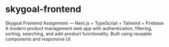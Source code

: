 # skygoal-frontend
Skygoal Frontend Assignment — Next.js + TypeScript + Tailwind + Firebase A modern product management web app with authentication, filtering, sorting, searching, and add-product functionality. Built using reusable components and responsive UI.
